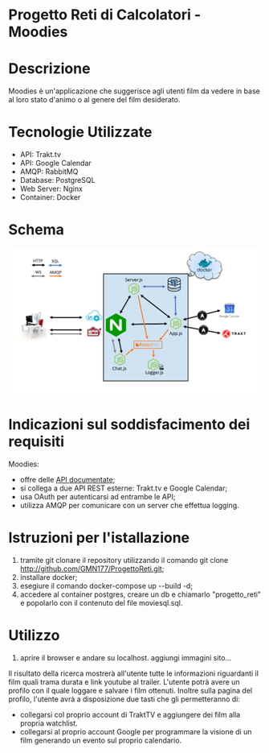 # Progetto Reti di Calcolatori - Moodies

# Descrizione
Moodies è un'applicazione che suggerisce agli utenti film da vedere in base al loro stato d'animo o al genere del film desiderato.

# Tecnologie Utilizzate
* API: Trakt.tv
* API: Google Calendar
* AMQP: RabbitMQ
* Database: PostgreSQL
* Web Server: Nginx
* Container: Docker

# Schema
![schema](doc/schema.png)

# Indicazioni sul soddisfacimento dei requisiti
Moodies:
* offre delle [API documentate](doc/API_Documentation.md);
* si collega a due API REST esterne: Trakt.tv e Google Calendar; 
* usa OAuth per autenticarsi ad entrambe le API;
* utilizza AMQP per comunicare con un server che effettua logging.


# Istruzioni per l'istallazione
1) tramite git clonare il repository utilizzando il comando git clone http://github.com/GMN177/ProgettoReti.git;
2) installare docker;
3) esegiure il comando docker-compose up --build -d;  
4) accedere al container postgres, creare un db e chiamarlo "progetto_reti" e popolarlo con il contenuto del file moviesql.sql.


# Utilizzo
1) aprire il browser e andare su localhost.
aggiungi immagini sito...

Il risultato della ricerca mostrerà all'utente tutte le informazioni riguardanti il film quali trama durata e link youtube al trailer.
L'utente potrà avere un profilo con il quale loggare e salvare i film ottenuti. Inoltre sulla pagina del profilo, l'utente avrà a disposizione due tasti che gli permetteranno di:
* collegarsi col proprio account di TraktTV e aggiungere dei film alla propria watchlist.
* collegarsi al proprio account Google per programmare la visione di un film generando un evento sul proprio calendario.
